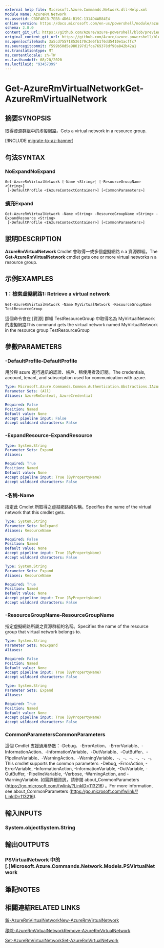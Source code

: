 ```yaml
---
external help file: Microsoft.Azure.Commands.Network.dll-Help.xml
Module Name: AzureRM.Network
ms.assetid: CBDF4BCB-7EB3-4D64-B19C-1314D4AB84E4
online version: https://docs.microsoft.com/en-us/powershell/module/azurerm.network/get-azurermvirtualnetwork
schema: 2.0.0
content_git_url: https://github.com/Azure/azure-powershell/blob/preview/src/ResourceManager/Network/Commands.Network/help/Get-AzureRmVirtualNetwork.md
original_content_git_url: https://github.com/Azure/azure-powershell/blob/preview/src/ResourceManager/Network/Commands.Network/help/Get-AzureRmVirtualNetwork.md
ms.openlocfilehash: 3a5cd755718536170c3e6fb1f6dd5410e1acffc7
ms.sourcegitcommit: f599b50d5e980197d1fca769378df90a842b42a1
ms.translationtype: MT
ms.contentlocale: zh-TW
ms.lasthandoff: 08/20/2020
ms.locfileid: "93457399"
---
```

# <span data-ttu-id="8377f-101">Get-AzureRmVirtualNetwork</span><span class="sxs-lookup"><span data-stu-id="8377f-101">Get-AzureRmVirtualNetwork</span></span>

## <span data-ttu-id="8377f-102">摘要</span><span class="sxs-lookup"><span data-stu-id="8377f-102">SYNOPSIS</span></span>
<span data-ttu-id="8377f-103">取得資源群組中的虛擬網路。</span><span class="sxs-lookup"><span data-stu-id="8377f-103">Gets a virtual network in a resource group.</span></span>

[!INCLUDE [migrate-to-az-banner](../../includes/migrate-to-az-banner.md)]

## <span data-ttu-id="8377f-104">句法</span><span class="sxs-lookup"><span data-stu-id="8377f-104">SYNTAX</span></span>

### <span data-ttu-id="8377f-105">NoExpand</span><span class="sxs-lookup"><span data-stu-id="8377f-105">NoExpand</span></span>
```
Get-AzureRmVirtualNetwork [-Name <String>] [-ResourceGroupName <String>]
 [-DefaultProfile <IAzureContextContainer>] [<CommonParameters>]
```

### <span data-ttu-id="8377f-106">擴充</span><span class="sxs-lookup"><span data-stu-id="8377f-106">Expand</span></span>
```
Get-AzureRmVirtualNetwork -Name <String> -ResourceGroupName <String> -ExpandResource <String>
 [-DefaultProfile <IAzureContextContainer>] [<CommonParameters>]
```

## <span data-ttu-id="8377f-107">說明</span><span class="sxs-lookup"><span data-stu-id="8377f-107">DESCRIPTION</span></span>
<span data-ttu-id="8377f-108">**AzureRmVirtualNetwork** Cmdlet 會取得一或多個虛擬網路 n a 資源群組。</span><span class="sxs-lookup"><span data-stu-id="8377f-108">The **Get-AzureRmVirtualNetwork** cmdlet gets one or more virtual networks n a resource group.</span></span>

## <span data-ttu-id="8377f-109">示例</span><span class="sxs-lookup"><span data-stu-id="8377f-109">EXAMPLES</span></span>

### <span data-ttu-id="8377f-110">1：檢索虛擬網路</span><span class="sxs-lookup"><span data-stu-id="8377f-110">1: Retrieve a virtual network</span></span>
```
Get-AzureRmVirtualNetwork -Name MyVirtualNetwork -ResourceGroupName TestResourceGroup
```

<span data-ttu-id="8377f-111">這個命令會在 [資源] 群組 TestResourceGroup 中取得名為 MyVirtualNetwork 的虛擬網路</span><span class="sxs-lookup"><span data-stu-id="8377f-111">This command gets the virtual network named MyVirtualNetwork in the resource group TestResourceGroup</span></span>

## <span data-ttu-id="8377f-112">參數</span><span class="sxs-lookup"><span data-stu-id="8377f-112">PARAMETERS</span></span>

### <span data-ttu-id="8377f-113">-DefaultProfile</span><span class="sxs-lookup"><span data-stu-id="8377f-113">-DefaultProfile</span></span>
<span data-ttu-id="8377f-114">用於與 azure 進行通訊的認證、帳戶、租使用者及訂閱。</span><span class="sxs-lookup"><span data-stu-id="8377f-114">The credentials, account, tenant, and subscription used for communication with azure.</span></span>

```yaml
Type: Microsoft.Azure.Commands.Common.Authentication.Abstractions.IAzureContextContainer
Parameter Sets: (All)
Aliases: AzureRmContext, AzureCredential

Required: False
Position: Named
Default value: None
Accept pipeline input: False
Accept wildcard characters: False
```

### <span data-ttu-id="8377f-115">-ExpandResource</span><span class="sxs-lookup"><span data-stu-id="8377f-115">-ExpandResource</span></span>
```yaml
Type: System.String
Parameter Sets: Expand
Aliases:

Required: True
Position: Named
Default value: None
Accept pipeline input: True (ByPropertyName)
Accept wildcard characters: False
```

### <span data-ttu-id="8377f-116">-名稱</span><span class="sxs-lookup"><span data-stu-id="8377f-116">-Name</span></span>
<span data-ttu-id="8377f-117">指定此 Cmdlet 所取得之虛擬網路的名稱。</span><span class="sxs-lookup"><span data-stu-id="8377f-117">Specifies the name of the virtual network that this cmdlet gets.</span></span>

```yaml
Type: System.String
Parameter Sets: NoExpand
Aliases: ResourceName

Required: False
Position: Named
Default value: None
Accept pipeline input: True (ByPropertyName)
Accept wildcard characters: False
```

```yaml
Type: System.String
Parameter Sets: Expand
Aliases: ResourceName

Required: True
Position: Named
Default value: None
Accept pipeline input: True (ByPropertyName)
Accept wildcard characters: False
```

### <span data-ttu-id="8377f-118">-ResourceGroupName</span><span class="sxs-lookup"><span data-stu-id="8377f-118">-ResourceGroupName</span></span>
<span data-ttu-id="8377f-119">指定虛擬網路所屬之資源群組的名稱。</span><span class="sxs-lookup"><span data-stu-id="8377f-119">Specifies the name of the resource group that virtual network belongs to.</span></span>

```yaml
Type: System.String
Parameter Sets: NoExpand
Aliases:

Required: False
Position: Named
Default value: None
Accept pipeline input: True (ByPropertyName)
Accept wildcard characters: False
```

```yaml
Type: System.String
Parameter Sets: Expand
Aliases:

Required: True
Position: Named
Default value: None
Accept pipeline input: True (ByPropertyName)
Accept wildcard characters: False
```

### <span data-ttu-id="8377f-120">CommonParameters</span><span class="sxs-lookup"><span data-stu-id="8377f-120">CommonParameters</span></span>
<span data-ttu-id="8377f-121">這個 Cmdlet 支援通用參數：-Debug、-ErrorAction、-ErrorVariable、-InformationAction、-InformationVariable、-OutVariable、-OutBuffer、-PipelineVariable、-WarningAction、-WarningVariable、-、-、-、-、-、-。</span><span class="sxs-lookup"><span data-stu-id="8377f-121">This cmdlet supports the common parameters: -Debug, -ErrorAction, -ErrorVariable, -InformationAction, -InformationVariable, -OutVariable, -OutBuffer, -PipelineVariable, -Verbose, -WarningAction, and -WarningVariable.</span></span> <span data-ttu-id="8377f-122">如需詳細資訊，請參閱 about_CommonParameters (https://go.microsoft.com/fwlink/?LinkID=113216) 。</span><span class="sxs-lookup"><span data-stu-id="8377f-122">For more information, see about_CommonParameters (https://go.microsoft.com/fwlink/?LinkID=113216).</span></span>

## <span data-ttu-id="8377f-123">輸入</span><span class="sxs-lookup"><span data-stu-id="8377f-123">INPUTS</span></span>

### <span data-ttu-id="8377f-124">System.object</span><span class="sxs-lookup"><span data-stu-id="8377f-124">System.String</span></span>

## <span data-ttu-id="8377f-125">輸出</span><span class="sxs-lookup"><span data-stu-id="8377f-125">OUTPUTS</span></span>

### <span data-ttu-id="8377f-126">PSVirtualNetwork 中的 [.]</span><span class="sxs-lookup"><span data-stu-id="8377f-126">Microsoft.Azure.Commands.Network.Models.PSVirtualNetwork</span></span>

## <span data-ttu-id="8377f-127">筆記</span><span class="sxs-lookup"><span data-stu-id="8377f-127">NOTES</span></span>

## <span data-ttu-id="8377f-128">相關連結</span><span class="sxs-lookup"><span data-stu-id="8377f-128">RELATED LINKS</span></span>

[<span data-ttu-id="8377f-129">新-AzureRmVirtualNetwork</span><span class="sxs-lookup"><span data-stu-id="8377f-129">New-AzureRmVirtualNetwork</span></span>](./New-AzureRmVirtualNetwork.md)

[<span data-ttu-id="8377f-130">移除-AzureRmVirtualNetwork</span><span class="sxs-lookup"><span data-stu-id="8377f-130">Remove-AzureRmVirtualNetwork</span></span>](./Remove-AzureRmVirtualNetwork.md)

[<span data-ttu-id="8377f-131">Set-AzureRmVirtualNetwork</span><span class="sxs-lookup"><span data-stu-id="8377f-131">Set-AzureRmVirtualNetwork</span></span>](./Set-AzureRmVirtualNetwork.md)



